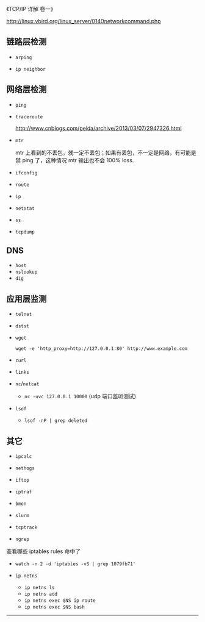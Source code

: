 
《TCP/IP 详解 卷一》

http://linux.vbird.org/linux_server/0140networkcommand.php

## 链路层检测

* `arping`

* `ip neighbor`

## 网络层检测

* `ping`

* `traceroute`

    http://www.cnblogs.com/peida/archive/2013/03/07/2947326.html

* `mtr`

    mtr 上看到的不丢包，就一定不丢包；如果有丢包，不一定是网络，有可能是禁 ping 了，这种情况 mtr 输出也不会 100% loss.

* `ifconfig`

* `route`

* `ip`

* `netstat`
* `ss`

* `tcpdump`

## DNS

* `host`
* `nslookup`
* `dig`

## 应用层监测

* `telnet`

* `dstst`

* `wget`

    `wget -e 'http_proxy=http://127.0.0.1:80' http://www.example.com`

* `curl`

* `links`

* `nc`/`netcat`
    * `nc -uvc 127.0.0.1 10000` (udp 端口监听测试)

* `lsof`
    * `lsof -nP | grep deleted`

## 其它

* `ipcalc`

* `nethogs`
* `iftop`
* `iptraf`
* `bmon`
* `slurm`
* `tcptrack`
* `ngrep`

查看哪些 iptables rules 命中了
* `watch -n 2 -d 'iptables -vS | grep 1079fb71'`

* `ip netns`
    * `ip netns ls`
    * `ip netns add`
    * `ip netns exec $NS ip route`
    * `ip netns exec $NS bash`

--------------------------------------------------------------------------------
